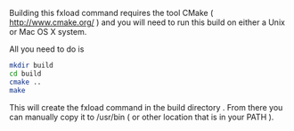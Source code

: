 

Building this fxload command requires the tool CMake ( http://www.cmake.org/ ) and you 
will need to run this build on either a Unix or Mac OS X system. 


All you need to do is

```bash
mkdir build
cd build
cmake ..
make
```

This will create the fxload command in the build directory . From there 
you can manually copy it to /usr/bin ( or other location that is in 
your PATH ).


